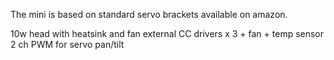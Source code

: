 The mini is based on standard servo brackets available on amazon.

10w head with heatsink and fan
external CC drivers x 3 + fan + temp sensor
2 ch PWM for servo pan/tilt